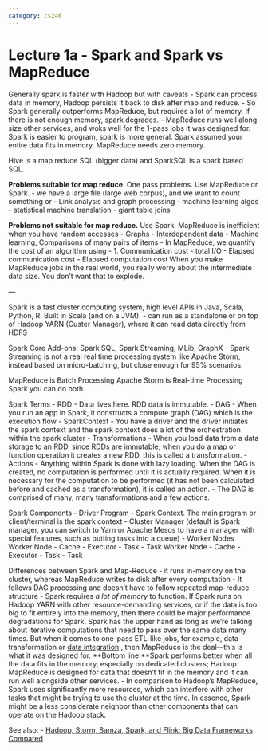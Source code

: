 ```yaml
---
category: cs246
---
```


# Lecture 1a - Spark and Spark vs MapReduce
Generally spark is faster with Hadoop but with caveats
	-	Spark can process data in memory, Hadoop persists it back to disk after map and reduce.
		- So Spark generally outperforms MapReduce, but requires a lot of memory. If there is not enough memory, spark degrades.
		- MapReduce runs well along size other services, and woks well for the 1-pass jobs it was designed for.
Spark is easier to program, spark is more general.
Spark assumed your entire data fits in memory. MapReduce needs zero memory.

Hive is a map reduce SQL (bigger data) and SparkSQL is a spark based SQL.

**Problems suitable for map reduce**. One pass problems. Use MapReduce or Spark.
	- we have a large file (large web corpus), and we want to count something or 
	- Link analysis and graph processing
	- machine learning algos
	- statistical machine translation
	- giant table joins

**Problems not suitable for map reduce.** Use Spark.
MapReduce is inefficient when you have random accesses
	- Graphs
	- Interdependent data
		- Machine learning, Comparisons of many pairs of items
	- In MapReduce, we quantify the cost of an algorithm using
		- 1. Communication cost - total I/O 
		- Elapsed communication cost
		- Elapsed computation cost
	When you make MapReduce jobs in the real world, you really worry about the intermediate data size. You don’t want that to explode.

—


Spark is a fast cluster computing system, high level APIs in Java, Scala, Python, R. Built in Scala (and on a JVM).
	- can run as a standalone or on top of Hadoop YARN (Custer Manager), where it can read data directly from HDFS

Spark Core
Add-ons: Spark SQL, Spark Streaming, MLib, GraphX
	- Spark Streaming is not a real real time processing system like Apache Storm, instead based on micro-batching, but close enough for 95% scenarios.

MapReduce is Batch Processing
Apache Storm is Real-time Processing
Spark you can do both.

Spark Terms
	- RDD - Data lives here. RDD data is immutable.
	- DAG - When you run an app in Spark, it constructs a compute graph (DAG) which is the execution flow
	- SparkContext - You have a driver and the driver initiates the spark context and the spark context does a lot of the orchestration within the spark cluster
	- Transformations - When you load data from a data storage to an RDD, since RDDs are immutable, when you do a map or function operation it creates a new RDD, this is called a transformation.
	- Actions - Anything within Spark is done with lazy loading. When the DAG is created, no computation is performed until it is actually required. When it is necessary for the computation to be performed (it has not been calculated before and cached as a transformation), it is called an action.
	- The DAG is comprised of many, many transformations and a few actions.

Spark Components
	- Driver Program
		- Spark Context. The main program or client/terminal is the spark context
	- Cluster Manager (default is Spark manager, you can switch to Yarn or Apache Mesos to have a manager with special features, such as putting tasks into a queue)
	- Worker Nodes
		Worker Node
			- Cache
			- Executor
				- Task
				- Task
		Worker Node
			- Cache
			- Executor
				- Task
				- Task

Differences between Spark and Map-Reduce
	- it runs in-memory on the cluster, whereas MapReduce writes to disk after every computation
	- It follows DAG processing and doesn’t have to follow repeated map-reduce structure
	- Spark requires *a lot of memory* to function. If Spark runs on Hadoop YARN with other resource-demanding services, or if the data is too big to fit entirely into the memory, then there could be major performance degradations for Spark. Spark has the upper hand as long as we’re talking about iterative computations that need to pass over the same data many times. But when it comes to one-pass ETL-like jobs, for example, data transformation or [data integration](https://www.xplenty.com/signup/) , then MapReduce is the deal—this is what it was designed for. **Bottom line:**Spark performs better when all the data fits in the memory, especially on dedicated clusters; Hadoop MapReduce is designed for data that doesn’t fit in the memory and it can run well alongside other services.
	- In comparison to Hadoop’s MapReduce, Spark uses significantly more resources, which can interfere with other tasks that might be trying to use the cluster at the time. In essence, Spark might be a less considerate neighbor than other components that can operate on the Hadoop stack.

See also:
	- [Hadoop, Storm, Samza, Spark, and Flink: Big Data Frameworks Compared](bear://x-callback-url/open-note?id=CAB807C7-205C-4516-92F6-5FBF021DE6FA-10200-0000B138F7A869BF)